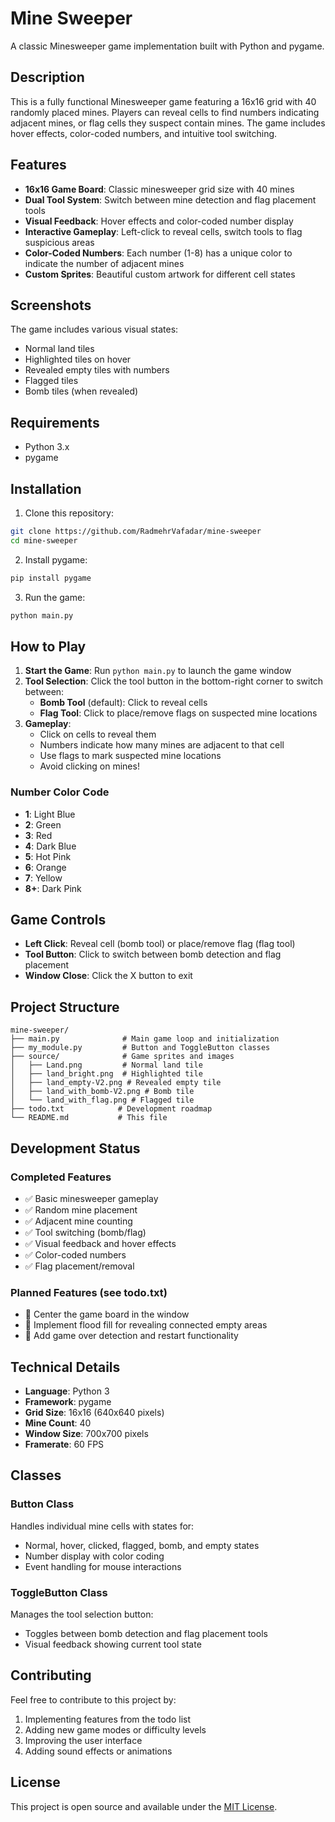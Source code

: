 # Mine Sweeper

A classic Minesweeper game implementation built with Python and pygame.

## Description

This is a fully functional Minesweeper game featuring a 16x16 grid with 40 randomly placed mines. Players can reveal cells to find numbers indicating adjacent mines, or flag cells they suspect contain mines. The game includes hover effects, color-coded numbers, and intuitive tool switching.

## Features

- **16x16 Game Board**: Classic minesweeper grid size with 40 mines
- **Dual Tool System**: Switch between mine detection and flag placement tools
- **Visual Feedback**: Hover effects and color-coded number display
- **Interactive Gameplay**: Left-click to reveal cells, switch tools to flag suspicious areas
- **Color-Coded Numbers**: Each number (1-8) has a unique color to indicate the number of adjacent mines
- **Custom Sprites**: Beautiful custom artwork for different cell states

## Screenshots

The game includes various visual states:
- Normal land tiles
- Highlighted tiles on hover
- Revealed empty tiles with numbers
- Flagged tiles
- Bomb tiles (when revealed)

## Requirements

- Python 3.x
- pygame

## Installation

1. Clone this repository:
```bash
git clone https://github.com/RadmehrVafadar/mine-sweeper 
cd mine-sweeper
```

2. Install pygame:
```bash
pip install pygame
```

3. Run the game:
```bash
python main.py
```

## How to Play

1. **Start the Game**: Run `python main.py` to launch the game window
2. **Tool Selection**: Click the tool button in the bottom-right corner to switch between:
   - **Bomb Tool** (default): Click to reveal cells
   - **Flag Tool**: Click to place/remove flags on suspected mine locations
3. **Gameplay**:
   - Click on cells to reveal them
   - Numbers indicate how many mines are adjacent to that cell
   - Use flags to mark suspected mine locations
   - Avoid clicking on mines!

### Number Color Code

- **1**: Light Blue
- **2**: Green  
- **3**: Red
- **4**: Dark Blue
- **5**: Hot Pink
- **6**: Orange
- **7**: Yellow
- **8+**: Dark Pink

## Game Controls

- **Left Click**: Reveal cell (bomb tool) or place/remove flag (flag tool)
- **Tool Button**: Click to switch between bomb detection and flag placement
- **Window Close**: Click the X button to exit

## Project Structure

```
mine-sweeper/
├── main.py              # Main game loop and initialization
├── my_module.py         # Button and ToggleButton classes
├── source/              # Game sprites and images
│   ├── Land.png         # Normal land tile
│   ├── land_bright.png  # Highlighted tile
│   ├── land_empty-V2.png # Revealed empty tile
│   ├── land_with_bomb-V2.png # Bomb tile
│   └── land_with_flag.png # Flagged tile
├── todo.txt            # Development roadmap
└── README.md           # This file
```

## Development Status

### Completed Features
- ✅ Basic minesweeper gameplay
- ✅ Random mine placement
- ✅ Adjacent mine counting
- ✅ Tool switching (bomb/flag)
- ✅ Visual feedback and hover effects
- ✅ Color-coded numbers
- ✅ Flag placement/removal

### Planned Features (see todo.txt)
- 🔄 Center the game board in the window
- 🔄 Implement flood fill for revealing connected empty areas
- 🔄 Add game over detection and restart functionality

## Technical Details

- **Language**: Python 3
- **Framework**: pygame
- **Grid Size**: 16x16 (640x640 pixels)
- **Mine Count**: 40
- **Window Size**: 700x700 pixels
- **Framerate**: 60 FPS

## Classes

### Button Class
Handles individual mine cells with states for:
- Normal, hover, clicked, flagged, bomb, and empty states
- Number display with color coding
- Event handling for mouse interactions

### ToggleButton Class
Manages the tool selection button:
- Toggles between bomb detection and flag placement tools
- Visual feedback showing current tool state

## Contributing

Feel free to contribute to this project by:
1. Implementing features from the todo list
2. Adding new game modes or difficulty levels
3. Improving the user interface
4. Adding sound effects or animations

## License

This project is open source and available under the [MIT License](LICENSE). 